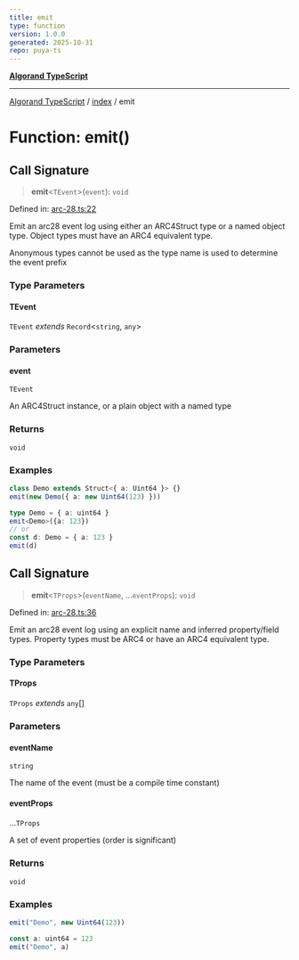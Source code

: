 ```yaml
---
title: emit
type: function
version: 1.0.0
generated: 2025-10-31
repo: puya-ts
---
```

[**Algorand TypeScript**](../../README.md)

***

[Algorand TypeScript](../../modules.md) / [index](../README.md) / emit

# Function: emit()

## Call Signature

> **emit**\<`TEvent`\>(`event`): `void`

Defined in: [arc-28.ts:22](https://github.com/algorandfoundation/puya-ts/blob/main/packages/algo-ts/src/arc-28.ts#L22)

Emit an arc28 event log using either an ARC4Struct type or a named object type.
Object types must have an ARC4 equivalent type.

Anonymous types cannot be used as the type name is used to determine the event prefix

### Type Parameters

#### TEvent

`TEvent` *extends* `Record`\<`string`, `any`\>

### Parameters

#### event

`TEvent`

An ARC4Struct instance, or a plain object with a named type

### Returns

`void`

### Examples

```ts
class Demo extends Struct<{ a: Uint64 }> {}
emit(new Demo({ a: new Uint64(123) }))
```

```ts
type Demo = { a: uint64 }
emit<Demo>({a: 123})
// or
const d: Demo = { a: 123 }
emit(d)
```

## Call Signature

> **emit**\<`TProps`\>(`eventName`, ...`eventProps`): `void`

Defined in: [arc-28.ts:36](https://github.com/algorandfoundation/puya-ts/blob/main/packages/algo-ts/src/arc-28.ts#L36)

Emit an arc28 event log using an explicit name and inferred property/field types.
Property types must be ARC4 or have an ARC4 equivalent type.

### Type Parameters

#### TProps

`TProps` *extends* `any`[]

### Parameters

#### eventName

`string`

The name of the event (must be a compile time constant)

#### eventProps

...`TProps`

A set of event properties (order is significant)

### Returns

`void`

### Examples

```ts
emit("Demo", new Uint64(123))
```

```ts
const a: uint64 = 123
emit("Demo", a)
```

